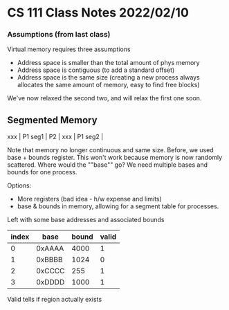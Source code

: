 # CS 111 Class Notes 2022/02/10

### Assumptions (from last class)

Virtual memory requires three assumptions

* Address space is smaller than the total amount of phys memory
* Address space is contiguous (to add a standard offset)
* Address space is the same size (creating a new process always
  allocates the same amount of memory, easy to find free blocks)

We've now relaxed the second two, and will relax the first one soon.

## Segmented Memory

xxx | P1 seg1 | P2 | xxx | P1 seg2 |

Note that memory no longer continuous and same size.
Before, we used base + bounds register.
This won't work because memory is now randomly scattered. Where would the 
""base"" go? We need multiple bases and bounds for one process.

Options:

* More registers (bad idea - h/w expense and limits)
* base & bounds in memory, allowing for a segment table for processes.

Left with some base addresses and associated bounds

index |   base   	    | bound     |     valid   	|
------|-----------------|-----------|---------------|
0     |   0xAAAA 	    |    4000   |       1     	|
1     |   0xBBBB 	    |    1024   |       0     	|
2     |   0xCCCC 	    |    255    |       1     	|
3     |   0xDDDD 	    |    1000   |       1     	|

Valid tells if region actually exists
